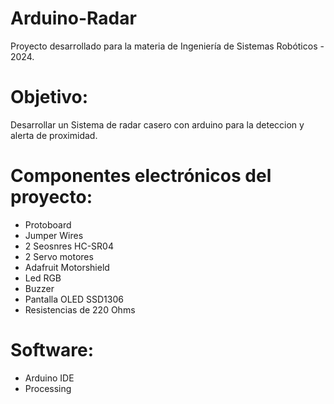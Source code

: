 # Arduino-Radar
Proyecto desarrollado para la materia de Ingeniería de Sistemas Robóticos - 2024.

# Objetivo:
Desarrollar un Sistema de radar casero con arduino para la deteccion y alerta de proximidad.

# Componentes electrónicos del proyecto:
* Protoboard
* Jumper Wires
* 2 Seosnres HC-SR04
* 2 Servo motores
* Adafruit Motorshield
* Led RGB
* Buzzer
* Pantalla OLED SSD1306
* Resistencias de 220 Ohms

# Software:
* Arduino IDE
* Processing
